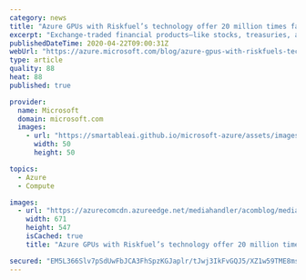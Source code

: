 ```yaml
---
category: news
title: "Azure GPUs with Riskfuel’s technology offer 20 million times faster valuation of derivatives"
excerpt: "Exchange-traded financial products—like stocks, treasuries, and currencies—have had the benefit of a tremendous wave of technological innovation in the past 20 years, resulting in more efficient markets, lower transaction costs, and greater transparency to investors.\r\n\r\nHowever, large parts of the capital"
publishedDateTime: 2020-04-22T09:00:31Z
webUrl: "https://azure.microsoft.com/blog/azure-gpus-with-riskfuels-technology-offer-20-million-times-faster-valuation-of-derivatives/"
type: article
quality: 88
heat: 88
published: true

provider:
  name: Microsoft
  domain: microsoft.com
  images:
    - url: "https://smartableai.github.io/microsoft-azure/assets/images/organizations/microsoft.com-50x50.jpg"
      width: 50
      height: 50

topics:
  - Azure
  - Compute

images:
  - url: "https://azurecomcdn.azureedge.net/mediahandler/acomblog/media/Default/blog/92863a5b-f0af-49c8-b487-e797b7dbccb0.png"
    width: 671
    height: 547
    isCached: true
    title: "Azure GPUs with Riskfuel’s technology offer 20 million times faster valuation of derivatives"

secured: "EM5L366Slv7pSdUwFbJCA3FhSpzKGJaplr/tJwj3IkFvGQJ5/XZ1w59TME8mslCxzbpc5ZJJ5xIS40Cv1nnePir3Fo7ptd5kNSVi+6KghLJDsDndz9lrweH0StxK3GlgV0mUcz95sXkEV0vAl26DHwmW0gSofN5DizaxsyuThDhBf/BsLdpjANyJC0JKOUJhGQiJK1heCO1VymKQtjHy8cXTB7A3PC3gYNNIkKCJaCc9Yn4IGmIeXpauWKmOZIoccGX3bwldIwBKNMA9Br2HxmafH8yOZDufHPbD7509lkPB2yEbLwgy1iZVQtICbk6tIvlDWH2M2eB0YTsr1WKXgg==;Y220eVGpa3HD3p6eSGUDVA=="
---
```


